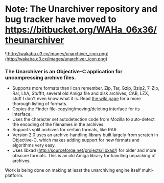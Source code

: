 # Note: The Unarchiver repository and bug tracker have moved to https://bitbucket.org/WAHa_06x36/theunarchiver #

![http://wakaba.c3.cx/images/unarchiver_icon.png](http://wakaba.c3.cx/images/unarchiver_icon.png)

### The Unarchiver is an Objective-C application for uncompressing archive files. ###

  * Supports more formats than I can remember. Zip, Tar, Gzip, Bzip2, 7-Zip, Rar, LhA, StuffIt, several old Amiga file and disk archives, CAB, LZX, stuff I don't even know what it is. Read [the wiki page](https://github.com/mietek/theunarchiver/wiki/SupportedFormats) for a more thorough listing of formats.
  * Copies the Finder file-copying/moving/deleting interface for its interface.
  * Uses the character set autodetection code from Mozilla to auto-detect the encoding of the filenames in the archives.
  * Supports split archives for certain formats, like RAR.
  * Version 2.0 uses an archive-handling library built largely from scratch in Objective-C, which makes adding support for new formats and algorithms very easy.
  * Uses libxad (http://sourceforge.net/projects/libxad/) for older and more obscure formats. This is an old Amiga library for handling unpacking of archives.

Work is being done on making at least the unarchiving engine itself multi-platform.
